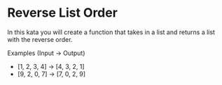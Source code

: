 # Reverse List Order

In this kata you will create a function that takes in a list and returns a list with the reverse order.

Examples (Input -> Output)

- [1, 2, 3, 4] -> [4, 3, 2, 1]
- [9, 2, 0, 7] -> [7, 0, 2, 9]
